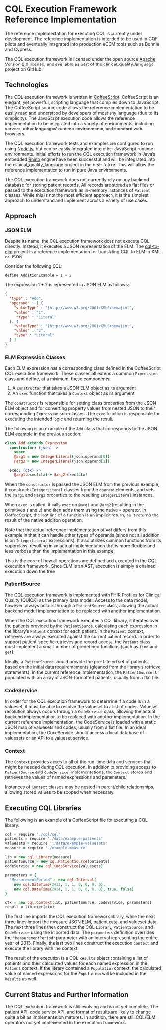 # CQL Execution Framework Reference Implementation

The reference implementation for executing CQL is currently under development.  The reference implementation is intended to be used in CQF pilots and eventually integrated into production eCQM tools such as Bonnie and Cypress.

The CQL execution framework is licensed under the open source [Apache Version 2.0](../../../LICENSE) license, and available as part of the [clinical_quality_language](https://github.com/cqframework/clinical_quality_language) project on GitHub.

## Technologies

The CQL execution framework is written in [CoffeeScript](http://coffeescript.org/).  CoffeeScript is an elegant, yet powerful, scripting language that compiles down to JavaScript.  The CoffeeScript source code allows the reference implementation to be easily read and understood by developers of most any language (due to its simplicity).  The JavaScript execution code allows the reference implementation to be integrated into a variety of environments, including servers, other languages’ runtime environments, and standard web browsers.

The CQL execution framework tests and examples are configured to run using [Node.js](http://nodejs.org/), but can be easily integrated into other JavaScript runtime environments.  Initial efforts to run the CQL execution framework in Java’s embedded [Rhino](https://developer.mozilla.org/en-US/docs/Mozilla/Projects/Rhino) engine have been successful and will be integrated into the clinical_quality_language project in the near future.  This will allow the reference implementation to run in pure Java environments.

The CQL execution framework does not currently rely on any backend database for storing patient records.  All records are stored as flat files or passed to the execution framework as in-memory instances of `Patient` classes.  While this is not the most efficient approach, it is the simplest approach to understand and implement across a variety of use cases.

## Approach

### JSON ELM

Despite its name, the CQL execution framework does not execute CQL directly.  Instead, it executes a JSON representation of the ELM.  The [cql-to-elm](../../java/cql-to-elm) project is a reference implementation for translating CQL to ELM in XML or JSON.

Consider the following CQL:

```
define AdditionExample = 1 + 2
```

The expression 1 + 2 is represented in JSON ELM as follows:

```json
{
  "type" : "Add",
  "operand" : [ {
    "valueType" : "{http://www.w3.org/2001/XMLSchema}int",
    "value" : "1",
     "type" : "Literal"
  }, {
    "valueType" : "{http://www.w3.org/2001/XMLSchema}int",
    "value" : "2",
    "type" : "Literal"
  } ]
}
```

### ELM Expression Classes

Each ELM expression has a corresponding class defined in the CoffeeScript CQL execution framework.  These classes all extend a common `Expression` class and define, at a minimum, these components:

1.  A `constructor` that takes a JSON ELM object as its argument
2.  An `exec` function that takes a `Context` object as its argument

The `constructor` is responsible for setting class properties from the JSON ELM object and for converting property values from nested JSON to their corresponding `Expression` sub-classes.  The `exec` function is responsible for executing the intended logic and returning the result.

The following is an example of the `Add` class that corresponds to the JSON ELM example in the previous section:

```coffee
class Add extends Expression
  constructor: (json) ->
    super
    @arg1 = new IntegerLiteral(json.operand[0])
    @arg2 = new IntegerLiteral(json.operand[1])

  exec: (ctx) ->
    @arg1.exec(ctx) + @arg2.exec(ctx)
```

When the `constructor` is passed the JSON ELM from the previous example, it constructs `IntegerLiteral` classes from the `operand` elements, and sets the `@arg1` and `@arg2` properties to the resulting `IntegerLiteral` instances.

When `exec` is called, it calls `exec` on `@arg1` and `@arg2` (resulting in the primitives `1` and `2`) and then adds them using the native `+` operator.  In CoffeeScript, the last line of a function is an implicit return, so it returns the result of the native addition operation.

Note that the actual reference implementation of `Add` differs from this example in that it can handle other types of operands (since not all addition is on `IntegerLiteral` expressions).  It also utilizes common functions from its superclass, resulting in an actual implementation that is more flexible and less verbose than the implementation in this example.

This is the core of how all operations are defined and executed in the CQL execution framework.  Since ELM is an AST, execution is simply a chained execution down the tree.

### PatientSource

The CQL execution framework is implemented with FHIR Profiles for Clinical Quality (QUICK) as the primary data model.  Access to the data model, however, always occurs through a `PatientSource` class, allowing the actual backend model implementation to be replaced with another implementation.

When the CQL execution framework executes a CQL library, it iterates over the patients provided by the `PatientSource`, calculating each expression in the library’s `Patient` context for each patient.  In the `Patient` context, retrieves are always executed against the current patient record.  In order to support patient-specific retrieves and record access, the `Patient` class must implement a small number of predefined functions (such as `find` and `get`).

Ideally, a `PatientSource` should provide the pre-filtered set of patients, based on the initial data requiremements (gleaned from the library’s retrieve statements).  In the current reference implementation, the `PatientSource` is populated with an array of JSON-formatted patients, usually from a flat file.

### CodeService

In order for the CQL execution framework to determine if a code is in a valueset, it must be able to resolve the valueset to a list of codes.  Valueset resolution always occurs through a `CodeService` class, allowing the actual backend implementation to be replaced with another implementation.
In the current reference implementation, the CodeService is loaded with a static JSON map of valuesets and codes, usually from a flat file.  In an ideal implementation, the CodeService should access a local database of valuesets or an API to a valueset service.

### Context

The `Context` provides acces to all of the run-time data and services that might be needed during CQL execution.  In addition to providing access to `PatientSource` and `CodeService` implementations, the `Context` stores and retrieves the values of named expressions and parameters.

Instances of `Context` classes may be nested in parent/child relationships, allowing stored values to be scoped when necessary.

## Executing CQL Libraries

The following is an example of a CoffeeScript file for executing a CQL library:

```coffee
cql = require './cql/cql'
patients = require './data/example-patients'
valuesets = require './data/example-valuesets'
measure = require './example-measure'

lib = new cql.Library(measure)
patientSource = new cql.PatientSource(patients)
codeService = new cql.CodeService(valuesets)

parameters = {
  "MeasurementPeriod" : new cql.Interval(
    new cql.DateTime(2013, 1, 1, 0, 0, 0, 0),
    new cql.DateTime(2014, 1, 1, 0, 0, 0, 0), true, false)
}

ctx = new cql.Context(lib, patientSource, codeService, parameters)
result = lib.exec(ctx)
```

The first line imports the CQL execution framework library, while the next three lines import the measure JSON ELM, patient data, and valueset data.  The next three lines then construct the CQL `Library`, `PatientSource`, and `CodeService` using the imported data.  The `parameters` definition overrides the `"MeasurementPeriod"` parameter with an interval representing the entire year of 2013.  Finally, the last two lines construct the execution `Context` and execute the library with the context.

The result of the execution is a CQL `Results` object containing a list of patients and their calculated values for each named expression in the `Patient` context.  If the library contained a `Population` context, the calculated value of named expressions for the `Population` will be included in the `Results` as well.

## Current Status and Further Information

The CQL execution framework is still evolving and is not yet complete.  The patient API, code service API, and format of results are likely to change quite a bit as implementation matures.  In addition, there are still CQL/ELM operators not yet implemented in the execution framework.
